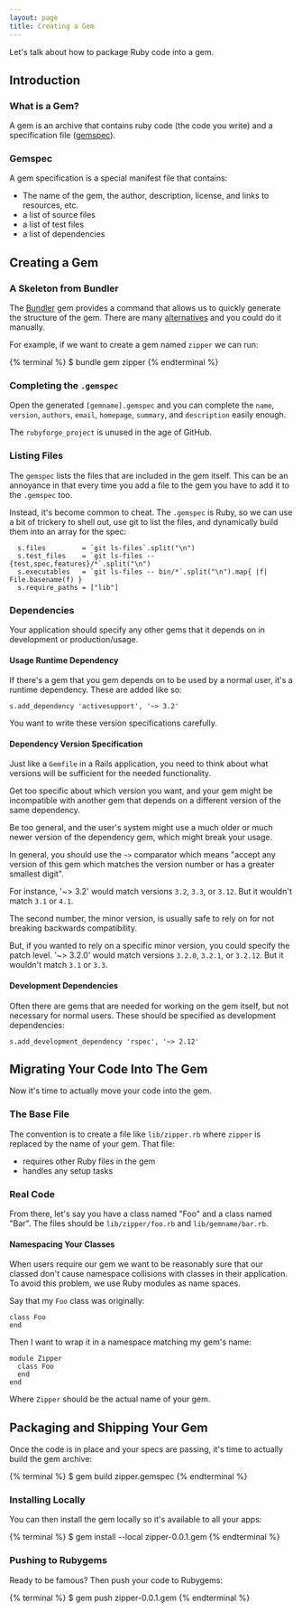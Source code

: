 ```yaml
---
layout: page
title: Creating a Gem
---
```


Let's talk about how to package Ruby code into a gem.

## Introduction

### What is a Gem?

A gem is an archive that contains ruby code (the code you write) and a specification file ([gemspec](http://docs.rubygems.org/read/chapter/20)).

### Gemspec

A gem specification is a special manifest file that contains:

* The name of the gem, the author, description, license, and links to resources, etc.
* a list of source files
* a list of test files
* a list of dependencies

## Creating a Gem

### A Skeleton from Bundler

The [Bundler](http://gembundler.com/) gem provides a command that allows us to quickly generate the structure of the gem. There are many [alternatives](https://www.ruby-toolbox.com/categories/gem_creation) and you could do it manually.

For example, if we want to create a gem named `zipper` we can run:

{% terminal %} 
$ bundle gem zipper
{% endterminal %}

### Completing the `.gemspec`

Open the generated `[gemname].gemspec` and you can complete the `name`, `version`, `authors`, `email`, `homepage`, `summary`, and `description` easily enough. 

The `rubyforge_project` is unused in the age of GitHub.

### Listing Files

The `gemspec` lists the files that are included in the gem itself. This can be an annoyance in that every time you add a file to the gem you have to add it to the `.gemspec` too.

Instead, it's become common to cheat. The `.gemspec` is Ruby, so we can use a bit of trickery to shell out, use git to list the files, and dynamically build them into an array for the spec:

```
  s.files         = `git ls-files`.split("\n")
  s.test_files    = `git ls-files -- {test,spec,features}/*`.split("\n")
  s.executables   = `git ls-files -- bin/*`.split("\n").map{ |f| File.basename(f) }
  s.require_paths = ["lib"]
``` 

### Dependencies

Your application should specify any other gems that it depends on in development or production/usage.

#### Usage Runtime Dependency

If there's a gem that you gem depends on to be used by a normal user, it's a runtime dependency. These are added like so:

```
s.add_dependency 'activesupport', '~> 3.2'
```

You want to write these version specifications carefully. 

#### Dependency Version Specification

Just like a `Gemfile` in a Rails application, you need to think about what versions will be sufficient for the needed functionality. 

Get too specific about which version you want, and your gem might be incompatible with another gem that depends on a different version of the same dependency.

Be too general, and the user's system might use a much older or much newer version of the dependency gem, which might break your usage.

In general, you should use the `~>` comparator which means "accept any version of this gem which matches the version number or has a greater smallest digit".

For instance, '~> 3.2' would match versions `3.2`, `3.3`, or `3.12`. But it wouldn't match `3.1` or `4.1`.

The second number, the minor version, is usually safe to rely on for not breaking backwards compatibility.

But, if you wanted to rely on a specific minor version, you could specify the patch level. '~> 3.2.0' would match versions `3.2.0`, `3.2.1`, or `3.2.12`. But it wouldn't match `3.1` or `3.3`.

#### Development Dependencies

Often there are gems that are needed for working on the gem itself, but not necessary for normal users. These should be specified as development dependencies:

```
s.add_development_dependency 'rspec', '~> 2.12'
```

## Migrating Your Code Into The Gem

Now it's time to actually move your code into the gem. 

### The Base File

The convention is to create a file like `lib/zipper.rb` where `zipper` is replaced by the name of your gem. That file:

* requires other Ruby files in the gem
* handles any setup tasks

### Real Code

From there, let's say you have a class named "Foo" and a class named "Bar". The files should be `lib/zipper/foo.rb` and `lib/gemname/bar.rb`.

#### Namespacing Your Classes

When users require our gem we want to be reasonably sure that our classed don't cause namespace collisions with classes in their application. To avoid this problem, we use Ruby modules as name spaces.

Say that my `Foo` class was originally:

```
class Foo
end
```

Then I want to wrap it in a namespace matching my gem's name:

```
module Zipper
  class Foo
  end
end
```

Where `Zipper` should be the actual name of your gem.

## Packaging and Shipping Your Gem

Once the code is in place and your specs are passing, it's time to actually build the gem archive:

{% terminal %} 
$ gem build zipper.gemspec
{% endterminal %}

### Installing Locally

You can then install the gem locally so it's available to all your apps:

{% terminal %} 
$ gem install --local zipper-0.0.1.gem
{% endterminal %}

### Pushing to Rubygems

Ready to be famous? Then push your code to Rubygems:

{% terminal %} 
$ gem push zipper-0.0.1.gem
{% endterminal %}
